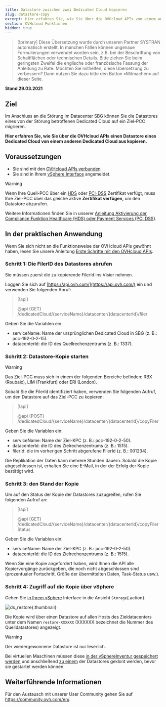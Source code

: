 ```yaml
---
title: Datastore zwischen zwei Dedicated Cloud kopieren
slug: datastore-copy
excerpt: Hier erfahren Sie, wie Sie über die OVHcloud APIs von einem anderen Dedicated Cloud aus auf die Kopie eines Datastores eines Dedicated Cloud zugreifen.
section: OVHcloud Funktionen
hidden: true
---
```


> [!primary]
> Diese Übersetzung wurde durch unseren Partner SYSTRAN automatisch erstellt. In manchen Fällen können ungenaue Formulierungen verwendet worden sein, z.B. bei der Beschriftung von Schaltflächen oder technischen Details. Bitte ziehen Sie beim geringsten Zweifel die englische oder französische Fassung der Anleitung zu Rate. Möchten Sie mithelfen, diese Übersetzung zu verbessern? Dann nutzen Sie dazu bitte den Button «Mitmachen» auf dieser Seite.
>

**Stand 29.03.2021**

## Ziel

Im Anschluss an die Störung im Datacenter SBG können Sie die Datastores eines von der Störung betroffenen Dedicated Cloud auf ein Ziel-PCC migrieren.

**Hier erfahren Sie, wie Sie über die OVHcloud APIs einen Datastore eines Dedicated Cloud von einem anderen Dedicated Cloud aus kopieren.**

## Voraussetzungen

- Sie sind mit den [OVHcloud APIs verbunden](https://api.ovh.com/)
- Sie sind in Ihrem [vSphere Interface](../den_vsphere_client_installieren/) angemeldet.

> [!warning]
>
> Wenn Ihre Quell-PCC über ein [HDS](https://www.ovhcloud.com/de/enterprise/certification-conformity/hds/) oder [PCI-DSS](https://www.ovhcloud.com/de/enterprise/certification-conformity/pci-dss/) Zertifikat verfügt, muss Ihre Ziel-PCC über das gleiche aktive **Zertifikat verfügen,** um den Datastore abzurufen.
>
> Weitere Informationen finden Sie in unserer [Anleitung Aktivierung der Compliance Funktion Healthcare (HDS) oder Payment Services (PCI DSS)](../pci-dss-option-aktivieren/).
>

## In der praktischen Anwendung

Wenn Sie sich nicht an die Funktionsweise der OVHcloud APIs gewöhnt haben, lesen Sie unsere Anleitung [Erste Schritte mit den OVHcloud APIs](https://docs.ovh.com/gb/en/api/first-steps-with-ovh-api/).

### Schritt 1: Die FilerID des Datastores abrufen

Sie müssen zuerst die zu kopierende FilerId ins Visier nehmen.

Loggen Sie sich auf [https://api.ovh.com/](https://api.ovh.com/) ein und verwenden Sie folgenden Anruf:

> [!api]
>
> @api {GET} /dedicatedCloud/{serviceName}/datacenter/{datacenterId}/filer

Geben Sie die Variablen ein:

- serviceName: Name der ursprünglichen Dedicated Cloud in SBG (z. B.: pcc-192-0-2-15).
- datacenterId: die ID des Quellrechenzentrums (z. B.: 1337).

### Schritt 2: Datastore-Kopie starten

> [!warning]
>
> Das Ziel-PCC muss sich in einem der folgenden Bereiche befinden: RBX (Roubaix), LIM (Frankfurt) oder ERI (London).
>

Sobald Sie die FilerId identifiziert haben, verwenden Sie folgenden Aufruf, um den Datastore auf das Ziel-PCC zu kopieren:

> [!api]
>
> @api {POST} /dedicatedCloud/{serviceName}/datacenter/{datacenterId}/copyFiler

Geben Sie die Variablen ein:

- serviceName: Name der Ziel-KPC (z. B.: pcc-192-0-2-50).
- datacenterId: die ID des Zielrechenzentrums (z. B.: 1515).
- filerId: die im vorherigen Schritt abgerufene FilerId (z. B.: 001234).

Die Replikation der Daten kann mehrere Stunden dauern. Sobald die Kopie abgeschlossen ist, erhalten Sie eine E-Mail, in der der Erfolg der Kopie bestätigt wird.

### Schritt 3: den Stand der Kopie

Um auf den Status der Kopie der Datastores zuzugreifen, rufen Sie folgenden Aufruf an:

> [!api]
>
> @api {GET} /dedicatedCloud/{serviceName}/datacenter/{datacenterId}/copyFilerStatus

Geben Sie die Variablen ein:

- serviceName: Name der Ziel-KPC (z. B.: pcc-192-0-2-50).
- datacenterId: die ID des Zielrechenzentrums (z. B.: 1515).

Wenn Sie eine Kopie angefordert haben, wird Ihnen die API alle Kopiervorgänge zurückgeben, die noch nicht abgeschlossen sind (prozentualer Fortschritt, Größe der übermittelten Daten, Task-Status usw.).

### Schritt 4: Zugriff auf die Kopie über vSphere

Gehen Sie [in Ihrem vSphere](../den_vsphere_client_installieren/) Interface in die Ansicht `Storage`{.action}.

![ds_restore](images/ds-restore.png){.thumbnail}

Die Kopie wird über einen Datastore auf allen Hosts des Zieldatacenters unter dem Namen `restore-XXXXXX` (XXXXXX bezeichnet die Nummer des Quelldatastores) angezeigt.

> [!warning]
>
> Der wiedergewonnene Datastore ist nur leserlich.
>

Bei virtuellen Maschinen müssen diese [in der vSphereInventur gespeichert werden](../vsphere-register-vm-vmx/) und anschließend [zu einem](../eine-vm-klonen/) der Datastores geklont werden, bevor sie gestartet werden können.

## Weiterführende Informationen

Für den Austausch mit unserer User Community gehen Sie auf <https://community.ovh.com/en/>.
